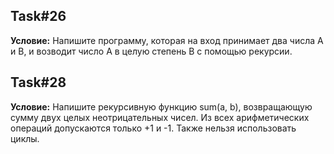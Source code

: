 ## Task#26
**Условие:** Напишите программу, которая на вход принимает два числа A и B, и возводит число А в целую степень B с помощью рекурсии.

## Task#28
**Условие:** Напишите рекурсивную функцию sum(a, b), возвращающую сумму двух целых неотрицательных чисел. Из всех арифметических операций допускаются только +1 и -1. Также нельзя использовать циклы.
